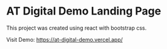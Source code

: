 # AT Digital Demo Landing Page

This project was created using react with bootstrap css.

Visit Demo: https://at-digital-demo.vercel.app/


